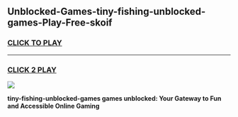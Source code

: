 
## Unblocked-Games-tiny-fishing-unblocked-games-Play-Free-skoif
<h3>
<a href="https://premium76.site?title=tiny-fishing-unblocked-games&ref=21A">CLICK TO PLAY</a></h3>
<hr>

<h3>
<a href="https://premium76.site?title=tiny-fishing-unblocked-games&ref=21A">CLICK 2 PLAY</a>
  
</h3>

<a href="https://premium76.site?title=tiny-fishing-unblocked-games&ref=21A"><img src="https://clearcache.store/games.png"></a>


**tiny-fishing-unblocked-games games unblocked: Your Gateway to Fun and Accessible Online Gaming**
